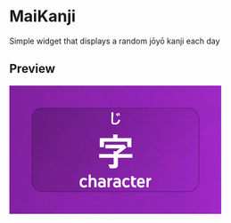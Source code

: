 # MaiKanji
Simple widget that displays a random jōyō kanji each day
## Preview
![Preview Image](https://github.com/genDevo/MaiKanji/blob/main/Images/maik.png)
